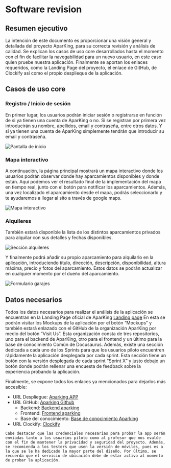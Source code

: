 # Software revision

## Resumen ejecutivo

La intención de este documento es proporcionar una visión general y detallada del proyecto AparKing, para su correcta revisión y análisis de calidad. Se explican los casos de uso core desarrollados hasta el momento con el fin de facilitar la navegabilidad para un nuevo usuario, en este caso quien pruebe nuestra aplicación. Finalmente se aportan los enlaces requeridos, como la Landing Page del proyecto, el enlace de GitHub, de Clockify así como el propio desplieque de la aplicación. 



## Casos de uso core

### Registro / Inicio de sesión

En primer lugar, los usuarios podrán iniciar sesión o registrarse en función de si ya tienen una cuenta de AparKing o no. Si se registran por primera vez introducirán su nombre, apellidos, email y contraseña, entre otros datos. Y si ya tienen una cuenta de AparKing simplemente tendrán que introducir su email y contraseña.

![Pantalla de inicio](/img/start.png)

### Mapa interactivo

A continuación, la página principal mostrará un mapa interactivo donde los usuarios podrán observar donde hay aparcamientos disponibles y donde están. Aquí podemos ver el resultado final de la implementación del mapa en tiempo real, junto con el botón para notificar los aparcamientos. Además, una vez localizado el aparcamiento desde el mapa, podrás seleccionarlo y te ayudaremos a llegar al sito a través de google maps.

![Mapa interactivo](/img/interactive-map.png)

### Alquileres

También estará disponible la lista de los distintos aparcamientos privados para alquilar con sus
detalles y fechas disponibles.

![Sección alquileres](/img/rental-page.png)

Y finalmente podrá añadir su propio aparcamiento para alquilarlo en la aplicación, introduciendo título, dirección, descripción, disponibilidad, altura máxima, precio y fotos del aparcamiento. Estos datos se podrán actualizar en cualquier momento por el dueño del aparcamiento.

![Formulario garajes](/img/garage-form.png)

## Datos necesarios

Todos los datos necesarios para realizar el análisis de la aplicación se encuentran en la Landing Page oficial de AparKing [Landing page](https://aparking-144153767.hubspotpagebuilder.eu/aparking) En esta se podrán visitar los Mockups de la aplicación por el botón “Mockups” y también estará enlazado con el GitHub de la organización AparKing por medio del botón “Visit Us”. Esta organización consta de tres repositorios, uno para el backend de AparKing, otro para el frontend y un último para la base de conocimiento Común de Docusaurus. Además, existe una sección dedicada a cada uno de los Sprints para que los usuarios piloto encuentren rápidamente la aplicación desplegada por cada sprint. Esta sección tiene un botón con la versión desplegada de cada sprint “Sprint X” y justo debajo un botón donde podrán rellenar una encuesta de feedback sobre la experiencia probando la aplicación.

Finalmente, se expone todos los enlaces ya mencionados para dejarlos más accesible:

- URL Despliegue: [Aparking APP](https://aparking-frontend.vercel.app/)
- URL GitHub: [Aparking Github](https://github.com/Aparking)
  - Backend: [Backend aparking](https://github.com/Aparking/AparKing_Backend)
  - Frontend: [Frontend aparking](https://github.com/Aparking/AparKing_Frontend)
  - Base del conocimiento: [Base de conocimiento Aparking](https://github.com/Aparking/BaseConocimiento)
- URL Clockify: [Clockify](https://app.clockify.me/shared/65e4d112997a62586a5562e2)

`Cabe destacar que las credenciales necesarias para probar la app serán enviadas tanto a los usuarios piloto como al profesor que nos evalúe con el fin de mantener la privacidad y seguridad del proyecto. Además, se recomienda a los testers que usen la versión de móviles, pues es a la que se le ha dedicado la mayor parte del diseño. Por último, se recuerda que el servicio de ubicación debe de estar activo al momento de probar la aplicación.`
